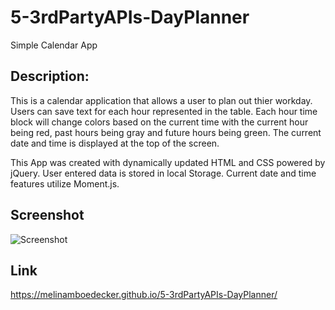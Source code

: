 # 5-3rdPartyAPIs-DayPlanner
Simple Calendar App

## Description:
This is a calendar application that allows a user to plan out thier workday. Users can save text for each hour represented in the table. Each hour time block will change colors based on the current time with the current hour being red, past hours being gray and future hours being green.  The current date and time is displayed at the top of the screen.

This App was created with dynamically updated HTML and CSS powered by jQuery.  User entered data is stored in local Storage. Current date and time features utilize Moment.js. 

## Screenshot
![Screenshot]()


## Link
https://melinamboedecker.github.io/5-3rdPartyAPIs-DayPlanner/